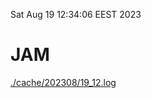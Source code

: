 Sat Aug 19 12:34:06 EEST 2023
# JAM
<a href='./cache/202308/19_12.log'>./cache/202308/19_12.log</a>

